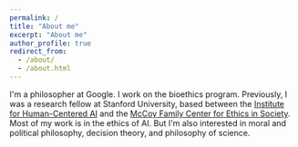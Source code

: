 ```yaml
---
permalink: /
title: "About me"
excerpt: "About me"
author_profile: true
redirect_from: 
  - /about/
  - /about.html
---
```


I'm a philosopher at Google. I work on the bioethics program. Previously, I was a research fellow at Stanford University, based between the [Institute for Human-Centered AI](https://hai.stanford.edu/) and the [McCoy Family Center for Ethics in Society](https://ethicsinsociety.stanford.edu/). Most of my work is in the ethics of AI. But I'm also interested in moral and political philosophy, decision theory, and philosophy of science.



